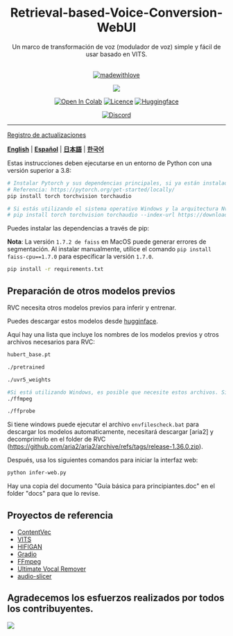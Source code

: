 <div align="center">

<h1>Retrieval-based-Voice-Conversion-WebUI</h1>
Un marco de transformación de voz (modulador de voz) simple y fácil de usar basado en VITS.<br><br>

[![madewithlove](https://forthebadge.com/images/badges/built-with-love.svg)](https://github.com/liujing04/Retrieval-based-Voice-Conversion-WebUI)

<img src="https://counter.seku.su/cmoe?name=rvc&theme=r34" /><br>

[![Open In Colab](https://img.shields.io/badge/Colab-F9AB00?style=for-the-badge&logo=googlecolab&color=525252)](https://colab.research.google.com/github/liujing04/Retrieval-based-Voice-Conversion-WebUI/blob/main/Retrieval_based_Voice_Conversion_WebUI.ipynb)
[![Licence](https://img.shields.io/github/license/liujing04/Retrieval-based-Voice-Conversion-WebUI?style=for-the-badge)](https://github.com/liujing04/Retrieval-based-Voice-Conversion-WebUI/blob/main/%E4%BD%BF%E7%94%A8%E9%9C%80%E9%81%B5%E5%AE%88%E7%9A%84%E5%8D%8F%E8%AE%AE-LICENSE.txt)
[![Huggingface](https://img.shields.io/badge/🤗%20-Spaces-yellow.svg?style=for-the-badge)](https://huggingface.co/lj1995/VoiceConversionWebUI/tree/main/)

[![Discord](https://img.shields.io/badge/RVC%20Developers-Discord-7289DA?style=for-the-badge&logo=discord&logoColor=white)](https://discord.gg/HcsmBBGyVk)

</div>

------

[Registro de actualizaciones](https://github.com/liujing04/Retrieval-based-Voice-Conversion-WebUI/blob/main/Changelog_CN.md)

[**English**](./docs/README.en.md) | [**Español**](./README.md) | [**日本語**](./docs/README.ja.md) | [**한국어**](./docs/README.ko.md)


Estas instrucciones deben ejecutarse en un entorno de Python con una versión superior a 3.8:
```bash
# Instalar Pytorch y sus dependencias principales, si ya están instalados, omitir.
# Referencia: https://pytorch.org/get-started/locally/
pip install torch torchvision torchaudio

# Si estás utilizando el sistema operativo Windows y la arquitectura Nvidia Ampere (RTX30xx), es necesario especificar la versión correspondiente de PyTorch para CUDA.
# pip install torch torchvision torchaudio --index-url https://download.pytorch.org/whl/cu117
```

Puedes instalar las dependencias a través de pip:

**Nota**: La versión `1.7.2 de faiss` en MacOS puede generar errores de segmentación. Al instalar manualmente, utilice el comando `pip install faiss-cpu==1.7.0` para especificar la versión `1.7.0`.

```bash
pip install -r requirements.txt
```

## Preparación de otros modelos previos
RVC necesita otros modelos previos para inferir y entrenar.

Puedes descargar estos modelos desde [hugginface](https://huggingface.co/lj1995/VoiceConversionWebUI/tree/main/).


Aquí hay una lista que incluye los nombres de los modelos previos y otros archivos necesarios para RVC:
```bash
hubert_base.pt

./pretrained 

./uvr5_weights

#Si está utilizando Windows, es posible que necesite estos archivos. Si ya tiene instalados ffmpeg y ffprobe, puede omitir estas línea. Los usuarios de ubuntu/debian pueden instalar estas dos bibliotecas con el comando apt install ffmpeg.
./ffmpeg

./ffprobe
```
Si tiene windows puede ejecutar el archivo `envfilescheck.bat` para descargar los modelos automaticamente, necesitará descargar [aria2] y decomprimirlo en el folder de RVC (https://github.com/aria2/aria2/archive/refs/tags/release-1.36.0.zip).




Después, usa los siguientes comandos para iniciar la interfaz web:
```bash
python infer-web.py
```


Hay una copia del documento "Guía básica para principiantes.doc" en el folder "docs" para que lo revise.

## Proyectos de referencia
+ [ContentVec](https://github.com/auspicious3000/contentvec/)
+ [VITS](https://github.com/jaywalnut310/vits)
+ [HIFIGAN](https://github.com/jik876/hifi-gan)
+ [Gradio](https://github.com/gradio-app/gradio)
+ [FFmpeg](https://github.com/FFmpeg/FFmpeg)
+ [Ultimate Vocal Remover](https://github.com/Anjok07/ultimatevocalremovergui)
+ [audio-slicer](https://github.com/openvpi/audio-slicer)

## Agradecemos los esfuerzos realizados por todos los contribuyentes.
<a href="https://github.com/liujing04/Retrieval-based-Voice-Conversion-WebUI/graphs/contributors" target="_blank">
  <img src="https://contrib.rocks/image?repo=liujing04/Retrieval-based-Voice-Conversion-WebUI" />
</a>
